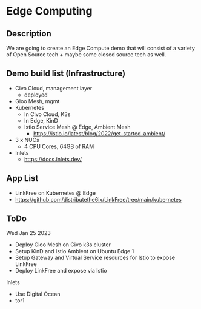 # Edge Computing

## Description
We are going to create an Edge Compute demo that will consist of a variety of Open Source tech + maybe some closed source tech as well.

## Demo build list (Infrastructure)
- Civo Cloud, management layer
  - deployed
- Gloo Mesh, mgmt
- Kubernetes
  - In Civo Cloud, K3s
  - In Edge, KinD
  - Istio Service Mesh @ Edge, Ambient Mesh
    - https://istio.io/latest/blog/2022/get-started-ambient/
- 3 x NUCs
  - 4 CPU Cores, 64GB of RAM
- Inlets
  - https://docs.inlets.dev/
  
## App List
- LinkFree on Kubernetes @ Edge
- https://github.com/distributethe6ix/LinkFree/tree/main/kubernetes


## ToDo
Wed Jan 25 2023
- Deploy Gloo Mesh on Civo k3s cluster
- Setup KinD and Istio Ambient on Ubuntu Edge 1
- Setup Gateway and Virtual Service resources for Istio to expose LinkFree
- Deploy LinkFree and expose via Istio
  
Inlets
- Use Digital Ocean
- tor1


